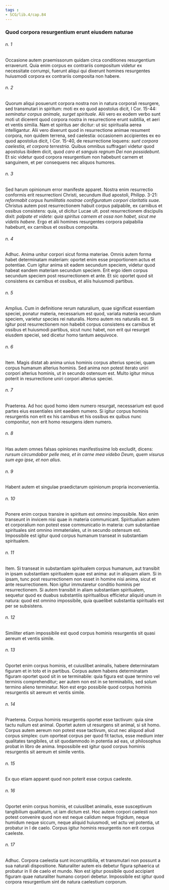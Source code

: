 ```yaml
---
tags : 
- SCG/lib.4/cap.84
---
```


### Quod corpora resurgentium erunt eiusdem naturae

###### n. 1
Occasione autem praemissorum quidam circa conditiones resurgentium erraverunt. Quia enim corpus ex contrariis compositum videtur ex necessitate corrumpi, fuerunt aliqui qui dixerunt homines resurgentes huiusmodi corpora ex contrariis composita non habere.

###### n. 2
Quorum aliqui posuerunt corpora nostra non in natura corporali resurgere, sed transmutari in spiritum: moti ex eo quod apostolus dicit, I Cor. 15-44: *seminatur corpus animale, surget spirituale*. Alii vero ex eodem verbo sunt moti ut dicerent quod corpora nostra in resurrectione erunt subtilia, et aeri et ventis similia. Nam et spiritus aer dicitur: ut sic spiritualia aerea intelligantur. Alii vero dixerunt quod in resurrectione animae resument corpora, non quidem terrena, sed caelestia: occasionem accipientes ex eo quod apostolus dicit, I Cor. 15-40, de resurrectione loquens: *sunt corpora caelestia, et corpora terrestria*. Quibus omnibus suffragari videtur quod apostolus ibidem dicit, quod *caro et sanguis regnum Dei non possidebunt*. Et sic videtur quod corpora resurgentium non habebunt carnem et sanguinem, et per consequens nec aliquos humores.

###### n. 3
Sed harum opinionum error manifeste apparet. Nostra enim resurrectio conformis erit resurrectioni Christi, secundum illud apostoli, Philipp. 3-21: *reformabit corpus humilitatis nostrae configuratum corpori claritatis suae*. Christus autem post resurrectionem habuit corpus palpabile, ex carnibus et ossibus consistens: quia, ut dicitur Lucae ult. post resurrectionem discipulis dixit: *palpate et videte: quia spiritus carnem et ossa non habet, sicut me videtis habere*. Ergo et alii homines resurgentes corpora palpabilia habebunt, ex carnibus et ossibus composita.

###### n. 4
Adhuc. Anima unitur corpori sicut forma materiae. Omnis autem forma habet determinatam materiam: oportet enim esse proportionem actus et potentiae. Cum igitur anima sit eadem secundum speciem, videtur quod habeat eandem materiam secundum speciem. Erit ergo idem corpus secundum speciem post resurrectionem et ante. Et sic oportet quod sit consistens ex carnibus et ossibus, et aliis huiusmodi partibus.

###### n. 5
Amplius. Cum in definitione rerum naturalium, quae significat essentiam speciei, ponatur materia, necessarium est quod, variata materia secundum speciem, varietur species rei naturalis. Homo autem res naturalis est. Si igitur post resurrectionem non habebit corpus consistens ex carnibus et ossibus et huiusmodi partibus, sicut nunc habet, non erit qui resurget eiusdem speciei, sed dicetur homo tantum aequivoce.

###### n. 6
Item. Magis distat ab anima unius hominis corpus alterius speciei, quam corpus humanum alterius hominis. Sed anima non potest iterato uniri corpori alterius hominis, ut in secundo ostensum est. Multo igitur minus poterit in resurrectione uniri corpori alterius speciei.

###### n. 7
Praeterea. Ad hoc quod homo idem numero resurgat, necessarium est quod partes eius essentiales sint eaedem numero. Si igitur corpus hominis resurgentis non erit ex his carnibus et his ossibus ex quibus nunc componitur, non erit homo resurgens idem numero.

###### n. 8
Has autem omnes falsas opiniones manifestissime Iob excludit, dicens: *rursum circumdabor pelle mea, et in carne mea videbo Deum, quem visurus sum ego ipse, et non alius*.

###### n. 9
Habent autem et singulae praedictarum opinionum propria inconvenientia.

###### n. 10
Ponere enim corpus transire in spiritum est omnino impossibile. Non enim transeunt in invicem nisi quae in materia communicant. Spiritualium autem et corporalium non potest esse communicatio in materia: cum substantiae spirituales sint omnino immateriales, ut in secundo ostensum est. Impossibile est igitur quod corpus humanum transeat in substantiam spiritualem.

###### n. 11
Item. Si transeat in substantiam spiritualem corpus humanum, aut transibit in ipsam substantiam spiritualem quae est anima: aut in aliquam aliam. Si in ipsam, tunc post resurrectionem non esset in homine nisi anima, sicut et ante resurrectionem. Non igitur immutaretur conditio hominis per resurrectionem. Si autem transibit in aliam substantiam spiritualem, sequetur quod ex duabus substantiis spiritualibus efficietur aliquid unum in natura: quod est omnino impossibile, quia quaelibet substantia spiritualis est per se subsistens.

###### n. 12
Similiter etiam impossibile est quod corpus hominis resurgentis sit quasi aereum et ventis simile.

###### n. 13
Oportet enim corpus hominis, et cuiuslibet animalis, habere determinatam figuram et in toto et in partibus. Corpus autem habens determinatam figuram oportet quod sit in se terminabile: quia figura est quae termino vel terminis comprehenditur; aer autem non est in se terminabilis, sed solum termino alieno terminatur. Non est ergo possibile quod corpus hominis resurgentis sit aereum et ventis simile.

###### n. 14
Praeterea. Corpus hominis resurgentis oportet esse tactivum: quia sine tactu nullum est animal. Oportet autem ut resurgens sit animal, si sit homo. Corpus autem aereum non potest esse tactivum, sicut nec aliquod aliud corpus simplex: cum oporteat corpus per quod fit tactus, esse medium inter qualitates tangibiles, ut sit quodammodo in potentia ad eas, ut philosophus probat in libro de anima. Impossibile est igitur quod corpus hominis resurgentis sit aereum et simile ventis.

###### n. 15
Ex quo etiam apparet quod non poterit esse corpus caeleste.

###### n. 16
Oportet enim corpus hominis, et cuiuslibet animalis, esse susceptivum tangibilium qualitatum, ut iam dictum est. Hoc autem corpori caelesti non potest convenire quod non est neque calidum neque frigidum, neque humidum neque siccum, neque aliquid huiusmodi, vel actu vel potentia, ut probatur in I de caelo. Corpus igitur hominis resurgentis non erit corpus caeleste.

###### n. 17
Adhuc. Corpora caelestia sunt incorruptibilia, et transmutari non possunt a sua naturali dispositione. Naturaliter autem eis debetur figura sphaerica ut probatur in II de caelo et mundo. Non est igitur possibile quod accipiant figuram quae naturaliter humano corpori debetur. Impossibile est igitur quod corpora resurgentium sint de natura caelestium corporum.

